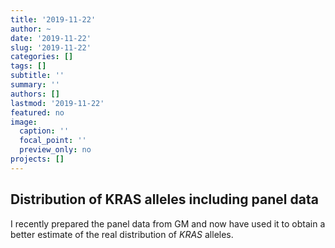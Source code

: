 ```yaml
---
title: '2019-11-22'
author: ~
date: '2019-11-22'
slug: '2019-11-22'
categories: []
tags: []
subtitle: ''
summary: ''
authors: []
lastmod: '2019-11-22'
featured: no
image:
  caption: ''
  focal_point: ''
  preview_only: no
projects: []
---
```



## Distribution of KRAS alleles including panel data

I recently prepared the panel data from GM and now have used it to obtain a better estimate of the real distribution of *KRAS* alleles.